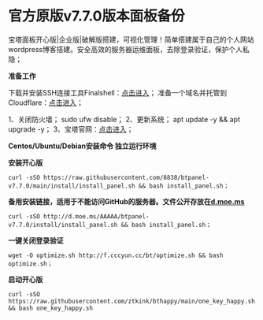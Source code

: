 # 官方原版v7.7.0版本面板备份
宝塔面板开心版|企业版|破解版搭建，可视化管理！简单搭建属于自己的个人网站wordpress博客搭建。安全高效的服务器运维面板，去除登录验证，保护个人私隐；

**准备工作**

下载并安装SSH连接工具Finalshell：[点击进入](https://www.hostbuf.com/t/988.html)；
准备一个域名并托管到Cloudflare：[点击进入](https://dash.cloudflare.com/login)；

1、关闭防火墙；
sudo ufw disable；
2、更新系统；
apt update -y && apt upgrade -y；
3、宝塔官网：[点击进入](https://www.bt.cn/)；

**Centos/Ubuntu/Debian安装命令 独立运行环境**

**安装开心版**

```
curl -sSO https://raw.githubusercontent.com/8838/btpanel-v7.7.0/main/install/install_panel.sh && bash install_panel.sh；
```

**备用安装链接，适用于不能访问GitHub的服务器。文件公开存放在[d.moe.ms](http://d.moe.ms/?btpanel-v7.7.0)**

```
curl -sSO http://d.moe.ms/AAAAA/btpanel-v7.7.0/install/install_panel.sh && bash install_panel.sh；

```

**一键关闭登录验证**

```
wget -O optimize.sh http://f.cccyun.cc/bt/optimize.sh && bash optimize.sh；

```

**启动开心版**

```
curl -sSO https://raw.githubusercontent.com/ztkink/bthappy/main/one_key_happy.sh && bash one_key_happy.sh

```

